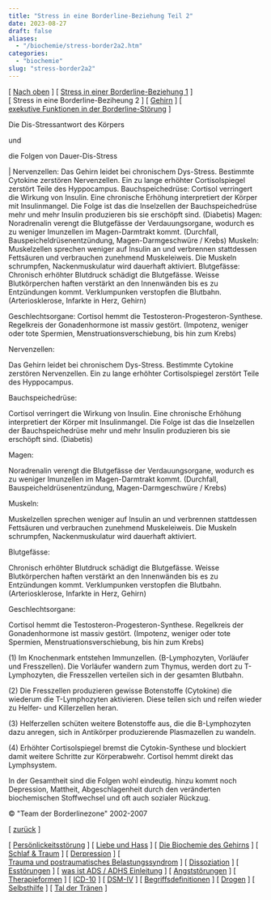 ```yaml
---
title: "Stress in eine Borderline-Beziehung Teil 2"
date: 2023-08-27
draft: false
aliases:
  - "/biochemie/stress-border2a2.htm"
categories:
  - "biochemie"
slug: "stress-border2a2"
---
```


[ [Nach oben](biochemie.htm) ] [ [Stress in einer Borderline-Beziehung 1](stress-border1a1.htm) ] [ Stress in eine Borderline-Beziheung 2 ] [ [Gehirn](../gehirn/gehirn.htm) ] [ [exekutive Funktionen in der Borderline-Störung](../bord/exekutive_funktionen.htm) ]

Die Dis-Stressantwort des Körpers

und

die Folgen von Dauer-Dis-Stress

| Nervenzellen: Das Gehirn leidet bei chronischem Dys-Stress. Bestimmte Cytokine
        zerstören Nervenzellen. Ein zu lange erhöhter Cortisolspiegel
        zerstört Teile des Hyppocampus. Bauchspeichedrüse: Cortisol verringert die Wirkung von Insulin. Eine
        chronische Erhöhung interpretiert der Körper mit Insulinmangel. Die
        Folge ist das die Inselzellen der Bauchspeichedrüse mehr und mehr
        Insulin produzieren bis sie erschöpft sind. (Diabetis) Magen: Noradrenalin verengt die Blutgefässe der
        Verdauungsorgane, wodurch es zu weniger Imunzellen im Magen-Darmtrakt
        kommt. (Durchfall, Bauspeicheldrüsenentzündung, Magen-Darmgeschwüre /
        Krebs) Muskeln: Muskelzellen sprechen weniger auf Insulin an und
        verbrennen stattdessen Fettsäuren und verbrauchen zunehmend
        Muskeleiweis. Die Muskeln schrumpfen, Nackenmuskulatur wird dauerhaft
        aktiviert. Blutgefässe: Chronisch erhöhter Blutdruck schädigt die
        Blutgefässe. Weisse Blutkörperchen haften verstärkt an den
        Innenwänden bis es zu Entzündungen kommt. Verklumpunken verstopfen die
        Blutbahn. (Arteriosklerose, Infarkte in Herz, Gehirn)

Geschlechtsorgane: Cortisol hemmt die Testosteron-Progesteron-Synthese.
        Regelkreis der Gonadenhormone ist massiv gestört. (Impotenz, weniger
        oder tote Spermien, Menstruationsverschiebung, bis hin zum Krebs)

Nervenzellen:

Das Gehirn leidet bei chronischem Dys-Stress. Bestimmte Cytokine
        zerstören Nervenzellen. Ein zu lange erhöhter Cortisolspiegel
        zerstört Teile des Hyppocampus.

Bauchspeichedrüse:

Cortisol verringert die Wirkung von Insulin. Eine
        chronische Erhöhung interpretiert der Körper mit Insulinmangel. Die
        Folge ist das die Inselzellen der Bauchspeichedrüse mehr und mehr
        Insulin produzieren bis sie erschöpft sind. (Diabetis)

Magen:

Noradrenalin verengt die Blutgefässe der
        Verdauungsorgane, wodurch es zu weniger Imunzellen im Magen-Darmtrakt
        kommt. (Durchfall, Bauspeicheldrüsenentzündung, Magen-Darmgeschwüre /
        Krebs)

Muskeln:

Muskelzellen sprechen weniger auf Insulin an und
        verbrennen stattdessen Fettsäuren und verbrauchen zunehmend
        Muskeleiweis. Die Muskeln schrumpfen, Nackenmuskulatur wird dauerhaft
        aktiviert.

Blutgefässe:

Chronisch erhöhter Blutdruck schädigt die
        Blutgefässe. Weisse Blutkörperchen haften verstärkt an den
        Innenwänden bis es zu Entzündungen kommt. Verklumpunken verstopfen die
        Blutbahn. (Arteriosklerose, Infarkte in Herz, Gehirn)

Geschlechtsorgane:

Cortisol hemmt die Testosteron-Progesteron-Synthese.
        Regelkreis der Gonadenhormone ist massiv gestört. (Impotenz, weniger
        oder tote Spermien, Menstruationsverschiebung, bis hin zum Krebs)

(1) Im
Knochenmark entstehen Immunzellen. (B-Lymphozyten, Vorläufer und Fresszellen).
Die Vorläufer wandern zum Thymus, werden dort zu T-Lymphozyten, die Fresszellen
verteilen sich in der gesamten Blutbahn.

(2) Die Fresszellen produzieren
gewisse Botenstoffe (Cytokine) die wiederum die T-Lymphozyten aktivieren. Diese
teilen sich und reifen wieder zu Helfer- und Killerzellen heran.

(3) Helferzellen schüten
weitere Botenstoffe aus, die die B-Lymphozyten dazu anregen, sich in Antikörper
produzierende Plasmazellen zu wandeln.

(4) Erhöhter
Cortisolspiegel bremst die Cytokin-Synthese und blockiert damit weitere Schritte
zur Körperabwehr. Cortisol hemmt direkt das Lymphsystem.

In der Gesamtheit sind die Folgen wohl eindeutig. hinzu kommt
noch Depression, Mattheit, Abgeschlagenheit durch den veränderten biochemischen
Stoffwechsel und oft auch sozialer Rückzug.

©
"Team der Borderlinezone" 2002-2007

[ [zurück](https://blz.borderliner.ch/biochemie/biochemie.htm#BL-Stress) ]

[ [Persönlickeitsstörung](../persstoerung/persstoerung1.html) ] [ [Liebe und Hass](../definition/liebe1.htm) ] [ [Die Biochemie des Gehirns](biochemie.htm) ] [ [Schlaf & Traum](../schlaf/traum.htm) ] [ [Derpression](../depression/depri.html) ] [ [Trauma und postraumatisches Belastungssyndrom](../trauma/trauma.htm) ] [ [Dissoziation](../disso/dissoziation.htm) ] [ [Esstörungen](../ess/esst1.html) ] [ [was ist ADS / ADHS Einleitung](../ads/ads.html) ] [ [Angststörungen](../angststoerung/angststoerungen.htm) ] [ [Therapieformen](../theraformen/theraformen.htm) ] [ [ICD-10](../definition/icd10.htm) ] [ [DSM-IV](../definition/dsm.htm) ] [ [Begriffsdefinitionen](../definition/definitionen.htm) ] [ [Drogen](../definition/definitionen_1.htm) ] [ [Selbsthilfe](../selbsthilfe/selbsthilfe.htm) ] [ [Tal der Tränen](../widmung/widmung_1.html) ]